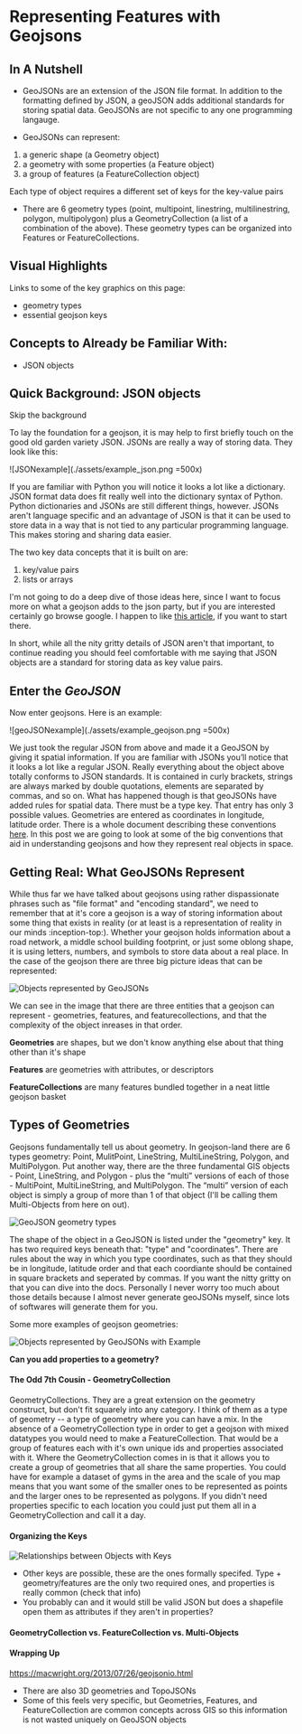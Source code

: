 # Representing Features with Geojsons


## In A Nutshell
* GeoJSONs are an extension of the JSON file format.  In addition to the formatting defined by JSON, a geoJSON adds additional standards for storing spatial data.  GeoJSONs are not specific to any one programming langauge.  

* GeoJSONs can represent:

1. a generic shape (a Geometry object)
2. a geometry with some properties (a Feature object)
3. a group of features (a FeatureCollection object)

Each type of object requires a different set of keys for the key-value pairs

* There are 6 geometry types (point, multipoint, linestring, multilinestring, polygon, multipolygon) plus a GeometryCollection (a list of a combination of the above).  These geometry types can be organized into Features or FeatureCollections.

## Visual Highlights
Links to some of the key graphics on this page:

* geometry types
* essential geojson keys

## Concepts to Already be Familiar With:
- JSON objects

## Quick Background: JSON objects
Skip the background

To lay the foundation for a geojson, it is may help to first briefly touch on the good old garden variety JSON.  JSONs are  really a way of storing data.  They look like this:

![JSONexample](./assets/example_json.png =500x)
<!-- <img src="/Users/rachelwegener/blog/posts/geojsons/example_json.png", width="400"> -->

If you are familiar with Python you will notice it looks a lot like a dictionary.  JSON format data does fit really well into the dictionary syntax of Python.  Python dictionaries and JSONs are still different things, however.  JSONs aren't language specific and an advantage of JSON is that it can be used to store data in a way that is not tied to any particular programming language.  This makes storing and sharing data easier. 

The two key data concepts that it is built on are: 

1. key/value pairs
2. lists or arrays

I'm not going to do a deep dive of those ideas here, since I want to focus more on what a geojson adds to the json party, but if you are interested certainly go browse google.  I happen to like [this article](https://developers.squarespace.com/what-is-json), if you want to start there.  

In short, while all the nity gritty details of JSON aren't that important, to continue reading you should feel comfortable with me saying that JSON objects are a standard for storing data as key value pairs.

## Enter the _GeoJSON_
Now enter geojsons.  Here is an example:

![geoJSONexample](./assets/example_geojson.png =500x)

We just took the regular JSON from above and made it a GeoJSON by giving it spatial information.  If you are familiar with JSONs you’ll notice that it looks a lot like a regular JSON.  Really everything about the object above totally conforms to JSON standards.  It is contained in curly brackets, strings are always marked by double quotations, elements are separated by commas, and so on.  What has happened though is that geoJSONs have added rules for spatial data.  There must be a type key.  That entry has only 3 possible values.  Geometries are entered as coordinates in longitude, latitude order.  There is a whole document describing these conventions [here]().  In this post we are going to look at some of the big conventions that aid in understanding geojsons and how they represent real objects in space.

## Getting Real: What GeoJSONs Represent

While thus far we have talked about geojsons using rather dispassionate phrases such as "file format" and "encoding standard", we need to remember that at it's core a geojson is a way of storing information about some thing that exists in reality (or at least is a representation of reality in our minds :inception-top:).  Whether your geojson holds information about a road network, a middle school building footprint, or just some oblong shape, it is using letters, numbers, and symbols to store data about a real place.  In the case of the geojson there are three big picture ideas that can be represented:

![Objects represented by GeoJSONs](./assets/representing_geojsons.png)

We can see in the image that there are three entities that a geojson can represent - geometries, features, and featurecollections, and that the complexity of the object inreases in that order.  

**Geometries** are shapes, but we don't know anything else about that thing other than it's shape

**Features** are geometries with attributes, or descriptors

**FeatureCollections** are many features bundled together in a neat little geojson basket


## Types of Geometries

Geojsons fundamentally tell us about geometry.  In geojson-land there are 6 types geometry: Point, MulitPoint, LineString, MultiLineString, Polygon, and MultiPolygon.  Put another way, there are the three fundamental GIS objects - Point, LineString, and Polygon - plus the “multi” versions of each of those - MultiPoint, MultiLineString, and MultiPolygon.  The “multi” version of each object is simply a group of more than 1 of that object (I'll be calling them Multi-Objects from here on out).

![GeoJSON geometry types](./assets/geojson_geometry_types.png)

The shape of the object in a GeoJSON is listed under the "geometry" key.  It has two required keys beneath that: "type" and "coordinates".  There are rules about the way in which you type coordinates, such as that they should be in longitude, latitude order and that each coordiante should be contained in square brackets and seperated by commas.  If you want the nitty gritty on that you can dive into the docs.  Personally I never worry too much about those details because I almost never generate geoJSONs myself, since lots of softwares will generate them for you.

Some more examples of geojson geometries:

![Objects represented by GeoJSONs with Example](./assets/representing_geojsons_examples.png)

**Can you add properties to a geometry?**

#### The Odd 7th Cousin - GeometryCollection

GeometryCollections.  They are a great extension on the geometry construct, but don't fit squarely into any category.  I think of them as a type of geometry -- a type of geometry where you can have a mix.  In the absence of a GeometryCollection type in order to get a geojson with mixed datatypes you would need to make a FeatureCollection.  That would be a group of features each with it's own unique ids and properties associated with it.  Where the GeometryCollection comes in is that it allows you to create a group of geometries that all share the same properties.  You could have for example a dataset of gyms in the area and the scale of you map means that you want some of the smaller ones to be represented as points and the larger ones to be represented as polygons.  If you didn't need properties specific to each location you could just put them all in a GeometryCollection and call it a day.


#### Organizing the Keys
<!-- Image pulling together all the different keys and their types of objects they connect to -->
![Relationships between Objects with Keys](./assets/type_relationships.png)

* Other keys are possible, these are the ones formally specifed.  Type + geometry/features are the only two required ones, and properties is really common (check that info)
* You probably can and it would still be valid JSON but does a shapefile open them as attributes if they aren't in properties?

#### GeometryCollection vs. FeatureCollection vs. Multi-Objects



#### Wrapping Up

https://macwright.org/2013/07/26/geojsonio.html

* There are also 3D geometries and TopoJSONs
* Some of this feels very specific, but Geometries, Features, and FeatureCollection are common concepts across GIS so this information is not wasted uniquely on GeoJSON objects

